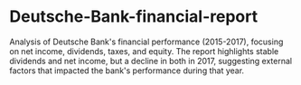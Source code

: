 # Deutsche-Bank-financial-report
Analysis of Deutsche Bank's financial performance (2015-2017), focusing on net income, dividends, taxes, and equity. The report highlights stable dividends and net income, but a decline in both in 2017, suggesting external factors that impacted the bank's performance during that year.
